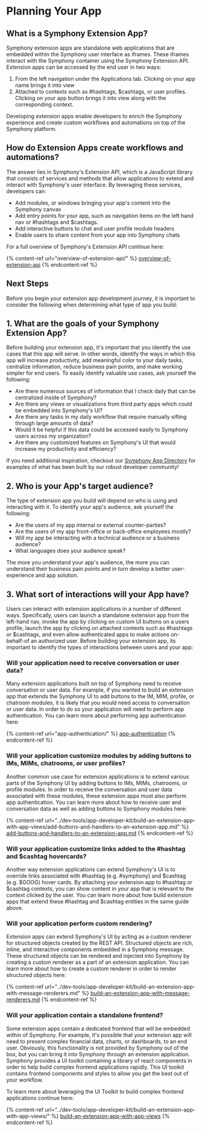# Planning Your App

## What is a Symphony Extension App?

Symphony extension apps are standalone web applications that are embedded within the Symphony user interface as iframes.  These iframes interact with the Symphony container using the Symphony Extension API. Extension apps can be accessed by the end user in two ways:

1. From the left navigation under the Applications tab. Clicking on your app name brings it into view
2. Attached to contexts such as #hashtags, $cashtags, or user profiles. Clicking on your app button brings it into view along with the corresponding context.

Developing extension apps enable developers to enrich the Symphony experience and create custom workflows and automations on top of the Symphony platform.

## How do Extension Apps create workflows and automations?

The answer lies in Symphony's Extension API, which is a JavaScript library that consists of services and methods that allow applications to extend and interact with Symphony's user interface. By leveraging these services, developers can:

* Add modules, or windows bringing your app's content into the Symphony canvas
* Add entry points for your app, such as navigation items on the left hand nav or #hashtags and $cashtags.
* Add interactive buttons to chat and user profile module headers
* Enable users to share content from your app into Symphony chats

For a full overview of Symphony's Extension API continue here:

{% content-ref url="overview-of-extension-api/" %}
[overview-of-extension-api](overview-of-extension-api/)
{% endcontent-ref %}

## Next Steps

Before you begin your extension app development journey, it is important to consider the following when determining what type of app you build:

## 1.  What are the goals of your Symphony Extension App?

Before building your extension app, it's important that you identify the use cases that this app will serve. In other words, identify the ways in which this app will increase productivity, add meaningful color to your daily tasks, centralize information, reduce business pain points, and make working simpler for end users. To easily identify valuable use cases, ask yourself the following:

* Are there numerous sources of information that I check daily that can be centralized inside of Symphony?
* Are there any views or visualizations from third party apps which could be embedded into Symphony's UI?
* Are there any tasks in my daily workflow that require manually sifting through large amounts of data?
* Would it be helpful if this data could be accessed easily to Symphony users across my organization?
* Are there any customized features on Symphony's UI that would increase my productivity and efficiency?

If you need additional inspiration, checkout our [Symphony App Directory](https://symphony.com/resource/app-directory/) for examples of what has been built by our robust developer community!

## 2.  Who is your App's target audience?

The type of extension app you build will depend on who is using and interacting with it.  To identify your app's audience, ask yourself the following:

* Are the users of my app internal or external counter-parties?
* Are the users of my app front-office or back-office employees mostly?
* Will my app be interacting with a technical audience or a business audience?
* What languages does your audience speak?

The more you understand your app's audience, the more you can understand their business pain points and in turn develop a better user-experience and app solution.

## 3.  What sort of interactions will your App have?

Users can interact with extension applications in a number of different ways. Specifically, users can launch a standalone extension app from the left-hand nav, invoke the app by clicking on custom UI buttons on a users profile, launch the app by clicking on attached contexts such as #hashtags or $cashtags, and even allow authenticated apps to make actions on-behalf-of an authorized user. Before building your extension app, its important to identify the types of interactions between users and your app:

### Will your application need to receive conversation or user data?

Many extension applications built on top of Symphony need to receive conversation or user data. For example, if you wanted to build an extension app that extends the Symphony UI to add buttons to the IM, MIM, profile, or chatroom modules, it is likely that you would need access to conversation or user data. In order to do so your application will need to perform app authentication. You can learn more about performing app authentication here:

{% content-ref url="app-authentication/" %}
[app-authentication](app-authentication/)
{% endcontent-ref %}

### Will your application customize modules by adding buttons to IMs, MIMs, chatrooms, or user profiles?

Another common use case for extension applications is to extend various parts of the Symphony UI by adding buttons to IMs, MIMs, chatrooms, or profile modules. In order to receive the conversation and user data associated with these modules, these extension apps must also perform app authentication. You can learn more about how to receive user and conversation data as well as adding buttons to Symphony modules here:

{% content-ref url="../dev-tools/app-developer-kit/build-an-extension-app-with-app-views/add-buttons-and-handlers-to-an-extension-app.md" %}
[add-buttons-and-handlers-to-an-extension-app.md](../dev-tools/app-developer-kit/build-an-extension-app-with-app-views/add-buttons-and-handlers-to-an-extension-app.md)
{% endcontent-ref %}

### Will your application customize links added to the #hashtag and $cashtag hovercards?

Another way extension applications can extend Symphony's UI is to override links associated with #hashtag (e.g. #symphony) and $cashtag (e.g. $GOOG) hover cards. By attaching your extension app to #hashtag or $cashtag contexts, you can show content in your app that is relevant to the context clicked by the user. You can learn more about how build extension apps that extend these #hashtag and $cashtag entities in the same guide above.

### Will your application perform custom rendering?

Extension apps can extend Symphony's UI by acting as a custom renderer for structured objects created by the REST API. Structured objects are rich, inline, and interactive components embedded in a Symphony message. These structured objects can be rendered and injected into Symphony by creating a custom renderer as a part of an extension application. You can learn more about how to create a custom renderer in order to render structured objects here:

{% content-ref url="../dev-tools/app-developer-kit/build-an-extension-app-with-message-renderers.md" %}
[build-an-extension-app-with-message-renderers.md](../dev-tools/app-developer-kit/build-an-extension-app-with-message-renderers.md)
{% endcontent-ref %}

### Will your application contain a standalone frontend?

Some extension apps contain a dedicated frontend that will be embedded within of Symphony. For example, it's possible that your extension app will need to present complex financial data, charts, or dashboards, to an end user. Obviously, this functionality is not provided by Symphony out of the box, but you can bring it into Symphony through an extension application.  Symphony provides a UI toolkit containing a library of react components in order to help build complex frontend applications rapidly. This UI toolkit contains frontend components and styles to allow you get the best out of your workflow.

To learn more about leveraging the UI Toolkit to build complex frontend applications continue here:

{% content-ref url="../dev-tools/app-developer-kit/build-an-extension-app-with-app-views/" %}
[build-an-extension-app-with-app-views](../dev-tools/app-developer-kit/build-an-extension-app-with-app-views/)
{% endcontent-ref %}
